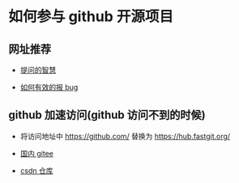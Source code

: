 # 如何参与 github 开源项目

## 网址推荐

- [提问的智慧](https://github.com/ryanhanwu/How-To-Ask-Questions-The-Smart-Way/blob/master/README-zh_CN.md)

- [如何有效的报 bug](https://www.chiark.greenend.org.uk/~sgtatham/bugs-cn.html)

## github 加速访问(github 访问不到的时候)

- 将访问地址中 https://github.com/ 替换为 https://hub.fastgit.org/

- [国内 gitee](https://gitee.com/)

- [csdn 仓库](https://codechina.csdn.net/explore)
